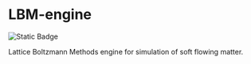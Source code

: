 # LBM-engine

![Static Badge](https://img.shields.io/badge/status%20-%20in%20development%20-%20crimson) <!-- https://shields.io/badges/static-badge -->

Lattice Boltzmann Methods engine for simulation of soft flowing matter.
